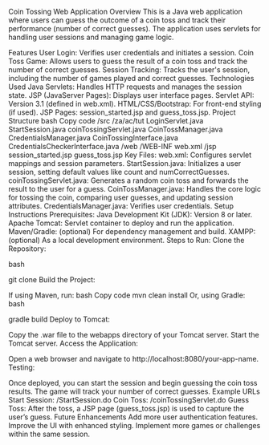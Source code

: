 Coin Tossing Web Application
Overview
This is a Java web application where users can guess the outcome of a coin toss and track their performance (number of correct guesses). The application uses servlets for handling user sessions and managing game logic.

Features
User Login: Verifies user credentials and initiates a session.
Coin Toss Game: Allows users to guess the result of a coin toss and track the number of correct guesses.
Session Tracking: Tracks the user's session, including the number of games played and correct guesses.
Technologies Used
Java Servlets: Handles HTTP requests and manages the session state.
JSP (JavaServer Pages): Displays user interface pages.
Servlet API: Version 3.1 (defined in web.xml).
HTML/CSS/Bootstrap: For front-end styling (if used).
JSP Pages: session_started.jsp and guess_toss.jsp.
Project Structure
bash
Copy code
/src
    /za/ac/tut
        LoginServlet.java
        StartSession.java
        coinTossingServlet.java
        CoinTossManager.java
        CredentialsManager.java
        CoinTossingInterface.java
        CredentialsCheckerInterface.java
/web
    /WEB-INF
        web.xml
    /jsp
        session_started.jsp
        guess_toss.jsp
Key Files:
web.xml: Configures servlet mappings and session parameters.
StartSession.java: Initializes a user session, setting default values like count and numCorrectGuesses.
coinTossingServlet.java: Generates a random coin toss and forwards the result to the user for a guess.
CoinTossManager.java: Handles the core logic for tossing the coin, comparing user guesses, and updating session attributes.
CredentialsManager.java: Verifies user credentials.
Setup Instructions
Prerequisites:
Java Development Kit (JDK): Version 8 or later.
Apache Tomcat: Servlet container to deploy and run the application.
Maven/Gradle: (optional) For dependency management and build.
XAMPP: (optional) As a local development environment.
Steps to Run:
Clone the Repository:

bash

git clone <repository-url>
Build the Project:

If using Maven, run:
bash
Copy code
mvn clean install
Or, using Gradle:
bash

gradle build
Deploy to Tomcat:

Copy the .war file to the webapps directory of your Tomcat server.
Start the Tomcat server.
Access the Application:

Open a web browser and navigate to http://localhost:8080/your-app-name.
Testing:

Once deployed, you can start the session and begin guessing the coin toss results. The game will track your number of correct guesses.
Example URLs
Start Session: /StartSession.do
Coin Toss: /coinTossingServlet.do
Guess Toss: After the toss, a JSP page (guess_toss.jsp) is used to capture the user’s guess.
Future Enhancements
Add more user authentication features.
Improve the UI with enhanced styling.
Implement more games or challenges within the same session.
